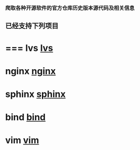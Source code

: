 ### 爬取各种开源软件的官方仓库历史版本源代码及相关信息
## 已经支持下列项目
===
lvs
[lvs](http://www.linuxvirtualserver.org/software/ipvs.html "lvs")
===
nginx
[nginx](http://nginx.org/download/ "nginx")
===
sphinx
[sphinx](http://sphinxsearch.com/downloads/archive/ "sphinx")
===
bind
[bind](https://ftp.isc.org/isc/ "bind")
===
vim
[vim](http://ftp.vim.org/pub/vim/unix/ "vim")
===

